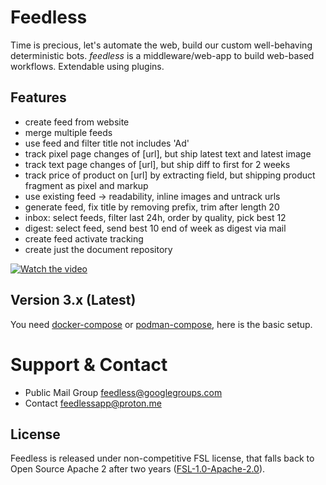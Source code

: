 # Feedless

Time is precious, let&#39;s automate the web, build our custom well-behaving deterministic bots. _feedless_ is a middleware/web-app to
build web-based workflows. Extendable using plugins.

## Features

* create feed from website
* merge multiple feeds
* use feed and filter title not includes &#39;Ad&#39;
* track pixel page changes of [url], but ship latest text and latest image
* track text page changes of [url], but ship diff to first for 2 weeks
* track price of product on [url] by extracting field, but shipping product fragment as pixel and markup
* use existing feed -&gt; readability, inline images and untrack urls
* generate feed, fix title by removing prefix, trim after length 20
* inbox: select feeds, filter last 24h, order by quality, pick best 12
* digest: select feed, send best 10 end of week as digest via mail
* create feed activate tracking
* create just the document repository

[![Watch the video](screenshot.png)]()

## Version 3.x (Latest)

You need [docker-compose](https://docs.docker.com/compose/install/) or [podman-compose](https://docs.podman.io/en/latest/markdown/podman-compose.1.html), here is the basic setup.

# Support & Contact

- Public Mail Group feedless@googlegroups.com
- Contact feedlessapp@proton.me

## License

Feedless is released under non-competitive FSL license, that falls back to Open Source Apache 2 after two years ([FSL-1.0-Apache-2.0](https://fsl.software/)).
